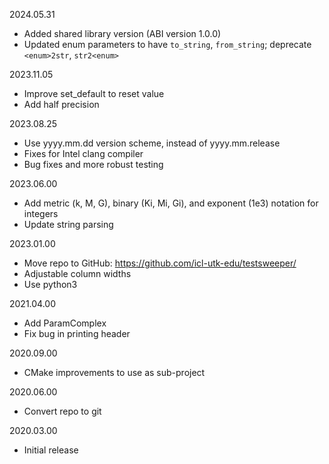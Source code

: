 2024.05.31
  - Added shared library version (ABI version 1.0.0)
  - Updated enum parameters to have `to_string`, `from_string`;
    deprecate `<enum>2str`, `str2<enum>`

2023.11.05
  - Improve set_default to reset value
  - Add half precision

2023.08.25
  - Use yyyy.mm.dd version scheme, instead of yyyy.mm.release
  - Fixes for Intel clang compiler
  - Bug fixes and more robust testing

2023.06.00
  - Add metric (k, M, G), binary (Ki, Mi, Gi), and exponent (1e3) notation
    for integers
  - Update string parsing

2023.01.00
  - Move repo to GitHub: https://github.com/icl-utk-edu/testsweeper/
  - Adjustable column widths
  - Use python3

2021.04.00
  - Add ParamComplex
  - Fix bug in printing header

2020.09.00
  - CMake improvements to use as sub-project

2020.06.00
  - Convert repo to git

2020.03.00
  - Initial release
